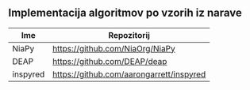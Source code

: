 ## Implementacija algoritmov po vzorih iz narave

| Ime                                | Repozitorij |
|------------------------------------|--------------------------------------------------------------------------------------------|
|NiaPy                               |https://github.com/NiaOrg/NiaPy                                                             |
|DEAP                                |https://github.com/DEAP/deap                                                                |
|inspyred                            |https://github.com/aarongarrett/inspyred                                                    |